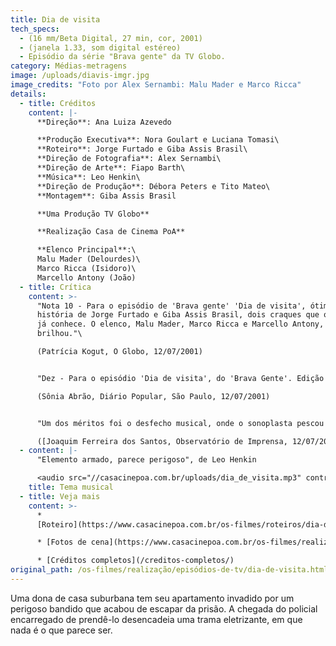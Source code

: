 ```yaml
---
title: Dia de visita
tech_specs:
  - (16 mm/Beta Digital, 27 min, cor, 2001)
  - (janela 1.33, som digital estéreo)
  - Episódio da série "Brava gente" da TV Globo.
category: Médias-metragens
image: /uploads/diavis-imgr.jpg
image_credits: "Foto por Alex Sernambi: Malu Mader e Marco Ricca"
details:
  - title: Créditos
    content: |-
      **Direção**: Ana Luiza Azevedo

      **Produção Executiva**: Nora Goulart e Luciana Tomasi\
      **Roteiro**: Jorge Furtado e Giba Assis Brasil\
      **Direção de Fotografia**: Alex Sernambi\
      **Direção de Arte**: Fiapo Barth\
      **Música**: Leo Henkin\
      **Direção de Produção**: Débora Peters e Tito Mateo\
      **Montagem**: Giba Assis Brasil

      **Uma Produção TV Globo**

      **Realização Casa de Cinema PoA**

      **Elenco Principal**:\
      Malu Mader (Delourdes)\
      Marco Ricca (Isidoro)\
      Marcello Antony (João)
  - title: Crítica
    content: >-
      "Nota 10 - Para o episódio de 'Brava gente' 'Dia de visita', ótima
      história de Jorge Furtado e Giba Assis Brasil, dois craques que o público
      já conhece. O elenco, Malu Mader, Marco Ricca e Marcello Antony, também
      brilhou."\

      (Patrícia Kogut, O Globo, 12/07/2001)


      "Dez - Para o episódio 'Dia de visita', do 'Brava Gente'. Edição e direção perfeitas."\

      (Sônia Abrão, Diário Popular, São Paulo, 12/07/2001)


      "Um dos méritos foi o desfecho musical, onde o sonoplasta pescou de um álbum perdido de Sérgio Sampaio, compositor capixaba jamais reproduzido em CD, uma faixa com a dramaticidade perfeita pedida para a cena e com a citação de um nome, Maria de Lourdes, o mesmo da personagem de Malu Mader. A impressão é que nome e história funcionaram quase que como pretexto para que a música explodisse, com uma tensão emocional espetacular, no final do programa. Valeu a pena."\

      ([Joaquim Ferreira dos Santos, Observatório de Imprensa, 12/07/2001](http://www.observatoriodaimprensa.com.br/artigos/qtv180720015.htm))
  - content: |-
      "Elemento armado, parece perigoso", de Leo Henkin

      <audio src="//casacinepoa.com.br/uploads/dia_de_visita.mp3" controls />
    title: Tema musical
  - title: Veja mais
    content: >-
      *
      [Roteiro](https://www.casacinepoa.com.br/os-filmes/roteiros/dia-de-visita.html)

      * [Fotos de cena](https://www.casacinepoa.com.br/os-filmes/realização/episódios-de-tv/dia-de-visita/fotos-de-cena.html)[](/uploads/Dia_de_visita.mp3)

      * [C﻿réditos completos](/creditos-completos/)
original_path: /os-filmes/realização/episódios-de-tv/dia-de-visita.html
---
```

Uma dona de casa suburbana tem seu apartamento invadido por um perigoso bandido que acabou de escapar da prisão. A chegada do policial encarregado de prendê-lo desencadeia uma trama eletrizante, em que nada é o que parece ser.

